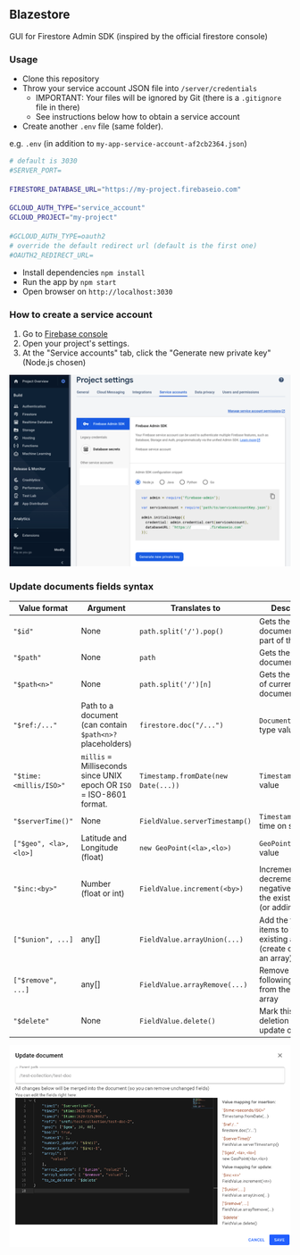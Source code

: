 ## Blazestore

GUI for Firestore Admin SDK (inspired by the official firestore console)

### Usage

- Clone this repository
- Throw your service account JSON file into `/server/credentials`
  - IMPORTANT: Your files will be ignored by Git (there is a `.gitignore` file in there)
  - See instructions below how to obtain a service account
- Create another `.env` file (same folder).

e.g. `.env` (in addition to `my-app-service-account-af2cb2364.json`)
```sh
# default is 3030
#SERVER_PORT=

FIRESTORE_DATABASE_URL="https://my-project.firebaseio.com"

GCLOUD_AUTH_TYPE="service_account"
GCLOUD_PROJECT="my-project"

#GCLOUD_AUTH_TYPE=oauth2
# override the default redirect url (default is the first one)
#OAUTH2_REDIRECT_URL=
```
- Install dependencies `npm install`
- Run the app by `npm start`
- Open browser on `http://localhost:3030`

### How to create a service account

1. Go to [Firebase console](https://console.firebase.google.com/)
2. Open your project's settings.
3. At the "Service accounts" tab, click the "Generate new private key" (Node.js chosen)

![create_service_account](./docs/create_service_account.png)

### Update documents fields syntax

|Value format|Argument|Translates to|Description|Example|
|------------|---------|-------------|-----------|-------|
|`"$id"`     |  None   | `path.split('/').pop()`|Gets the current document id (last part of the path)|`"key": "$id"`
|`"$path"`   |  None   | `path`|Gets the current document path|`"current_path": "$path"`
|`"$path<n>"`|  None   | `path.split('/')[n]`|Gets the Nth part of current document path|`"root_collection": "$path0"`
|`"$ref:/..."`| Path to a document (can contain `$path<n>?` placeholders) | `firestore.doc("/...")`| `DocumentReference` type value| `"related_doc": $ref:/$path0/$path1/sibling-coll/doc-1"`
|`"$time:<millis/ISO>"`|`millis` = Milliseconds since UNIX epoch OR `ISO` = ISO-8601 format. |`Timestamp.fromDate(new Date(...))`|`Timestamp` type value|`"action_time": $time:1609459200000"` / `$time:2021-01-01T00:00"`
|`"$serverTime()"`|None|`FieldValue.serverTimestamp()`|`Timestamp` of write time on server|`"created_at": "$serverTime()"`
|`["$geo", <la>, <lo>]`|Latitude and Longitude (float)|`new GeoPoint(<la>,<lo>)`|`GeoPoint` type value|`"ip_location": ["$geo", 34, 40]`
|`"$inc:<by>"`|Number (float or int)|`FieldValue.increment(<by>)`|Increments (or decrements for negative values) the existing value (or adding to 0)|`"count": "$inc:1"`
|`["$union", ...]`|any[]|`FieldValue.arrayUnion(...)`|Add the following items to the existing array (create one if not an array)| `"likes_by": ["$union", "$ref:/..."]`
|`["$remove", ...]`|any[]|`FieldValue.arrayRemove(...)`|Remove the following items from the existing array|`"flags": ["$remove", 2]`
|`"$delete"`|None|`FieldValue.delete()`|Mark this field for deletion (on update only)| `"to_be_deleted": "$delete"`

![syntax](./docs/update_doc.png)